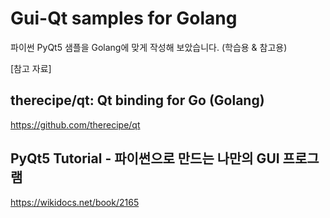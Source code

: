 # Gui-Qt samples for Golang

파이썬 PyQt5 샘플을 Golang에 맞게 작성해 보았습니다. (학습용 & 참고용)


[참고 자료]

## therecipe/qt: Qt binding for Go (Golang)

https://github.com/therecipe/qt


## PyQt5 Tutorial - 파이썬으로 만드는 나만의 GUI 프로그램

https://wikidocs.net/book/2165
